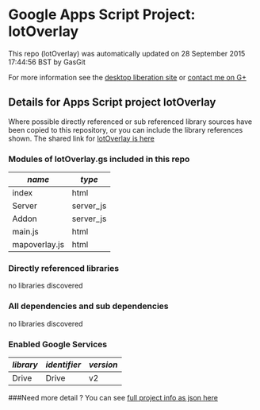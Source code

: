 # Google Apps Script Project: lotOverlay
This repo (lotOverlay) was automatically updated on 28 September 2015 17:44:56 BST by GasGit

For more information see the [desktop liberation site](http://ramblings.mcpher.com/Home/excelquirks/drivesdk/gettinggithubready "desktop liberation") or [contact me on G+](https://plus.google.com/+BruceMcpherson "Bruce McPherson - GDE")
## Details for Apps Script project lotOverlay
Where possible directly referenced or sub referenced library sources have been copied to this repository, or you can include the library references shown. 
The shared link for [lotOverlay is here](https://script.google.com/d/1R6JBQJmoFijHSIJ7DwWh2_1RxPPA3k0T389lumUkPyyuowBc9yFY3EJx/edit?usp=sharing "open in the GAS IDE")

### Modules of lotOverlay.gs included in this repo
*name*|*type*
--- | --- 
index| html
Server| server_js
Addon| server_js
main.js| html
mapoverlay.js| html
### Directly referenced libraries
no libraries discovered
### All dependencies and sub dependencies
no libraries discovered
### Enabled Google Services
*library*|*identifier*|*version*
--- | --- | --- 
Drive| Drive|v2
###Need more detail ?
You can see [full project info as json here](info.json)
